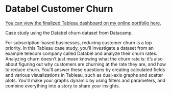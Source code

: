 # Databel Customer Churn

[You can view the finalized Tableau dashboard on my online portfolio here.](https://public.tableau.com/views/Databel_16897084715390/DatabelCustomerChurn?:language=en-US&:sid=&:redirect=auth&:display_count=n&:origin=viz_share_link)

Case study using the Databel churn dataset from Datacamp.

For subscription-based businesses, reducing customer churn is a top priority. In this Tableau case study, you'll investigate a dataset from an example telecom company called Databel and analyze their churn rates. Analyzing churn doesn’t just mean knowing what the churn rate is: it’s also about figuring out why customers are churning at the rate they are, and how to reduce churn. You'll answer these questions by creating calculated fields and various visualizations in Tableau, such as dual-axis graphs and scatter plots. You'll make your graphs dynamic by using filters and parameters, and combine everything into a story to share your insights.
